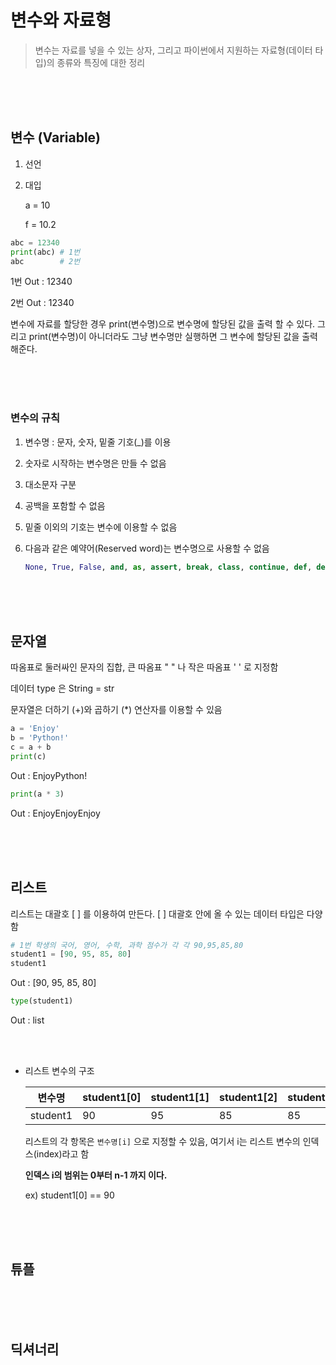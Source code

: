 # 변수와 자료형

> 변수는 자료를 넣을 수 있는 상자, 그리고 파이썬에서 지원하는 자료형(데이터 타입)의 종류와 특징에 대한 정리

<br>

<br>

<br>

## 변수 (Variable)

1. 선언

2. 대입

   a = 10

   f = 10.2

``` python
abc = 12340
print(abc) # 1번
abc        # 2번
```

1번 Out : 12340 

2번 Out : 12340

변수에 자료를 할당한 경우 print(변수명)으로 변수명에 할당된 값을 출력 할 수 있다. 그리고 print(변수명)이 아니더라도 그냥 변수명만 실행하면 그 변수에 할당된 값을 출력해준다.

<br>

<br>

<br>

### 변수의 규칙

1. 변수명 : 문자, 숫자, 밑줄 기호(_)를 이용

2. 숫자로 시작하는 변수명은 만들 수 없음

3. 대소문자 구분

4. 공백을 포함할 수 없음

5. 밑줄 이외의 기호는 변수에 이용할 수 없음

6. 다음과 같은 예약어(Reserved word)는 변수명으로 사용할 수 없음

   ```python
   None, True, False, and, as, assert, break, class, continue, def, del, elif, else, except, finally, for, from, global, if, import, in, is, lambda, nonlocal, not, or, pass, raise, return, try, while, with, yield
   ```

<br>

<br>

<br>

## 문자열

따옴표로 둘러싸인 문자의 집합, 큰 따옴표 " " 나 작은 따옴표 ' ' 로 지정함

데이터 type 은 String = str

문자열은 더하기 (+)와 곱하기 (*) 연산자를 이용할 수 있음

```python
a = 'Enjoy'
b = 'Python!'
c = a + b
print(c)
```

Out : EnjoyPython!

```python
print(a * 3)
```

Out : EnjoyEnjoyEnjoy

<br>

<br>

<br>

## 리스트

리스트는 대괄호 [ ] 를 이용하여 만든다. [ ] 대괄호 안에 올 수 있는 데이터 타입은 다양함

```python
# 1번 학생의 국어, 영어, 수학, 과학 점수가 각 각 90,95,85,80
student1 = [90, 95, 85, 80]
student1
```

Out : [90, 95, 85, 80]

```python
type(student1)
```

Out : list

<br>

<br>

* 리스트 변수의 구조

  | 변수명   | student1[0] | student1[1] | student1[2] | student1[3] |
  | -------- | ----------- | ----------- | ----------- | ----------- |
  | student1 | 90          | 95          | 85          | 85          |

  리스트의 각 항목은 `변수명[i]` 으로 지정할 수 있음, 여기서 i는 리스트 변수의 인덱스(index)라고 함

  **인덱스 i의 범위는 0부터 n-1 까지 이다.**

  ex) student1[0] == 90

<br>

<br>

<br>

## 튜플



<br>

<br>

<br>

## 딕셔너리

